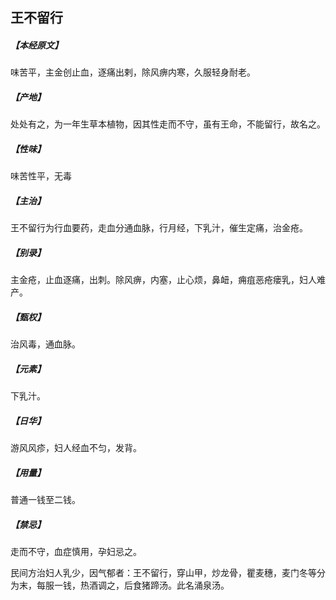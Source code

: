 ## 王不留行

##### 【本经原文】
味苦平，主金创止血，逐痛出剌，除风痹内寒，久服轻身耐老。
##### 【产地】
处处有之，为一年生草本植物，因其性走而不守，虽有王命，不能留行，故名之。
##### 【性味】
味苦性平，无毒
##### 【主治】
王不留行为行血要药，走血分通血脉，行月经，下乳汁，催生定痛，治金疮。
##### 【别录】
主金疮，止血逐痛，出刺。除风痹，内塞，止心烦，鼻衄，痈疽恶疮瘘乳，妇人难产。
##### 【甄权】
治风毒，通血脉。
##### 【元素】
下乳汁。
##### 【日华】
游风风疹，妇人经血不匀，发背。
##### 【用量】
普通一钱至二钱。
##### 【禁忌】
走而不守，血症慎用，孕妇忌之。

民间方治妇人乳少，因气郁者：王不留行，穿山甲，炒龙骨，瞿麦穗，麦门冬等分为末，每服一钱，热酒调之，后食猪蹄汤。此名涌泉汤。
